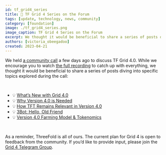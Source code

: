 ```yaml
---
id: tf_grid4_series
title: 📜 TF Grid 4 Series on the Forum
tags: [update, technology, news, community]
category: [foundation]
image: ./tf_grid4_series.png
image_caption: TF Grid 4 Series on the Forum
excerpt: We thought it would be beneficial to share a series of posts diving into specific topics explored during the call
authors: [victoria_obeegadoo]
created: 2023-04-21
---
```


We held [a community call](https://forum.threefold.io/t/april-2023-tf-grid-4-community-call-recording/3896) a few days ago to discuss TF Grid 4.0. While we encourage you to watch [the full recording](https://youtu.be/7OwE3BPKJXk) to catch up with everything, we thought it would be beneficial to share a series of posts diving into specific topics explored during the call:

<br/>

- 💡 [What’s New with Grid 4.0](https://forum.threefold.io/t/tf-grid-4-series-what-s-new-with-grid-4-0/3902/2)
- 💡 [Why Version 4.0 is Needed](https://forum.threefold.io/t/tf-grid-4-series-why-version-4-is-needed/3903/2)
- 💡 [How TFT Remains Relevant in Version 4.0](https://forum.threefold.io/t/tf-grid-4-series-how-tft-remains-relevant-in-version-4/3904/2)
- 💡 [3Bot: Hello, Old Friend](https://forum.threefold.io/t/tf-grid-4-series-3bot-hello-old-friend/3905/2)
- 💡 [Version 4.0 Farming Model & Tokenomics](https://forum.threefold.io/t/tf-grid-4-series-v4-farming-model-tokenomics/3906/2)

<br/>

As a reminder, ThreeFold is all of ours. The current plan for Grid 4 is open to feedback from the community. If you’d like to provide input, please join the [Grid 4 Telegram Group](https://t.me/+C-KhvHiblfo2ZWVh).